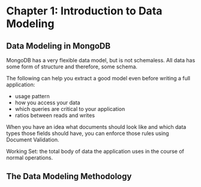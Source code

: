 # Chapter 1: Introduction to Data Modeling
## Data Modeling in MongoDB
MongoDB has a very flexible data model, but is not schemaless.
All data has some form of structure and therefore, some schema.

The following can help you extract a good model even before writing a full application:
- usage pattern
- how you access your data
- which queries are critical to your application
- ratios between reads and writes

When you have an idea what documents should look like and which data types those fields should have, you can enforce those rules using Document Validation.

Working Set: the total body of data the application uses in the course of normal operations.

## The Data Modeling Methodology